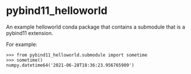 # pybind11_helloworld

An example helloworld conda package that contains a submodule that is a pybind11 extension.

For example:

```
>>> from pybind11_helloworld.submodule import sometime
>>> sometime()
numpy.datetime64('2021-06-28T18:36:23.956765909')
```
